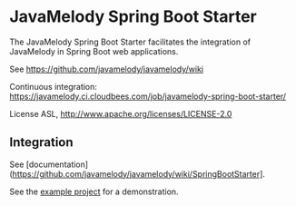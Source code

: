 # JavaMelody Spring Boot Starter

The JavaMelody Spring Boot Starter facilitates the integration of JavaMelody in Spring Boot web applications.

See https://github.com/javamelody/javamelody/wiki

Continuous integration: https://javamelody.ci.cloudbees.com/job/javamelody-spring-boot-starter/

License ASL, http://www.apache.org/licenses/LICENSE-2.0

## Integration

See [documentation](https://github.com/javamelody/javamelody/wiki/SpringBootStarter].

See the [example project](../javamelody-for-spring-boot) for a demonstration.
